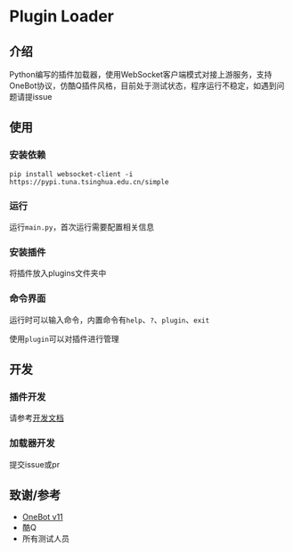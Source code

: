 # Plugin Loader

## 介绍

Python编写的插件加载器，使用WebSocket客户端模式对接上游服务，支持OneBot协议，仿酷Q插件风格，目前处于测试状态，程序运行不稳定，如遇到问题请提issue

## 使用

### 安装依赖

```shell
pip install websocket-client -i https://pypi.tuna.tsinghua.edu.cn/simple
```

### 运行

运行`main.py`，首次运行需要配置相关信息

### 安装插件

将插件放入plugins文件夹中

### 命令界面

运行时可以输入命令，内置命令有`help`、`?`、`plugin`、`exit`

使用`plugin`可以对插件进行管理

## 开发

### 插件开发

请参考[开发文档](DEV.md)

### 加载器开发

提交issue或pr

## 致谢/参考

- [OneBot v11](https://11.onebot.dev)
- 酷Q
- 所有测试人员